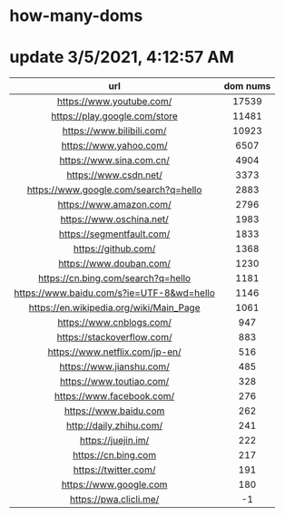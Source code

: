 # how-many-doms

# update 3/5/2021, 4:12:57 AM

url | dom nums
:-: | :-:
https://www.youtube.com/ | 17539
https://play.google.com/store | 11481
https://www.bilibili.com/ | 10923
https://www.yahoo.com/ | 6507
https://www.sina.com.cn/ | 4904
https://www.csdn.net/ | 3373
https://www.google.com/search?q=hello | 2883
https://www.amazon.com/ | 2796
https://www.oschina.net/ | 1983
https://segmentfault.com/ | 1833
https://github.com/ | 1368
https://www.douban.com/ | 1230
https://cn.bing.com/search?q=hello | 1181
https://www.baidu.com/s?ie=UTF-8&wd=hello | 1146
https://en.wikipedia.org/wiki/Main_Page | 1061
https://www.cnblogs.com/ | 947
https://stackoverflow.com/ | 883
https://www.netflix.com/jp-en/ | 516
https://www.jianshu.com/ | 485
https://www.toutiao.com/ | 328
https://www.facebook.com/ | 276
https://www.baidu.com | 262
http://daily.zhihu.com/ | 241
https://juejin.im/ | 222
https://cn.bing.com | 217
https://twitter.com/ | 191
https://www.google.com | 180
https://pwa.clicli.me/ | -1
